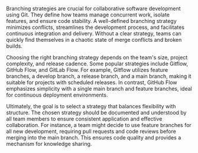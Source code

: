 Branching strategies are crucial for collaborative software development using Git. They define how teams manage concurrent work, isolate features, and ensure code stability. A well-defined branching strategy minimizes conflicts, streamlines the development process, and facilitates continuous integration and delivery. Without a clear strategy, teams can quickly find themselves in a chaotic state of merge conflicts and broken builds.

Choosing the right branching strategy depends on the team's size, project complexity, and release cadence. Some popular strategies include Gitflow, GitHub Flow, and GitLab Flow. For example, Gitflow utilizes feature branches, a develop branch, a release branch, and a main branch, making it suitable for projects with scheduled releases. In contrast, GitHub Flow emphasizes simplicity with a single main branch and feature branches, ideal for continuous deployment environments.

Ultimately, the goal is to select a strategy that balances flexibility with structure. The chosen strategy should be documented and understood by all team members to ensure consistent application and effective collaboration. For instance, a team might decide to use feature branches for all new development, requiring pull requests and code reviews before merging into the main branch. This ensures code quality and provides a mechanism for knowledge sharing.